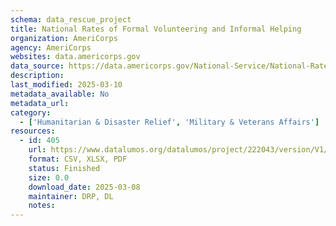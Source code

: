```yaml
---
schema: data_rescue_project 
title: National Rates of Formal Volunteering and Informal Helping
organization: AmeriCorps
agency: AmeriCorps
websites: data.americorps.gov
data_source: https://data.americorps.gov/National-Service/National-Rates-of-Formal-Volunteering-and-Informal/g8ar-dei2
description: 
last_modified: 2025-03-10
metadata_available: No
metadata_url: 
category:
  - ['Humanitarian & Disaster Relief', 'Military & Veterans Affairs'] 
resources:
  - id: 405
    url: https://www.datalumos.org/datalumos/project/222043/version/V1/view
    format: CSV, XLSX, PDF
    status: Finished
    size: 0.0
    download_date: 2025-03-08
    maintainer: DRP, DL
    notes: 
---
```

